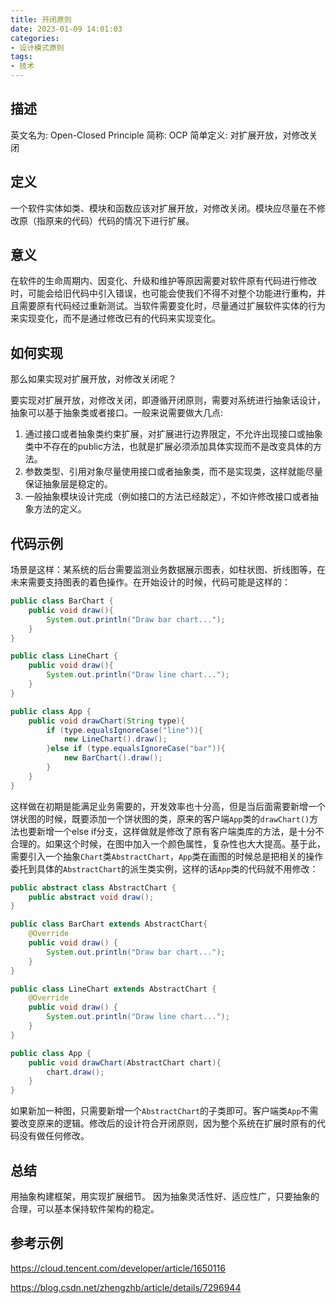 ```yaml
---
title: 开闭原则
date: 2023-01-09 14:01:03
categories:
- 设计模式原则
tags:
- 技术
---
```


## 描述

英文名为: Open-Closed Principle
简称: OCP
简单定义: 对扩展开放，对修改关闭
<!-- more -->



## 定义

一个软件实体如类、模块和函数应该对扩展开放，对修改关闭。模块应尽量在不修改原（指原来的代码）代码的情况下进行扩展。



## 意义

在软件的生命周期内、因变化、升级和维护等原因需要对软件原有代码进行修改时，可能会给旧代码中引入错误，也可能会使我们不得不对整个功能进行重构，并且需要原有代码经过重新测试。当软件需要变化时，尽量通过扩展软件实体的行为来实现变化，而不是通过修改已有的代码来实现变化。



## 如何实现

那么如果实现对扩展开放，对修改关闭呢？ 

要实现对扩展开放，对修改关闭，即遵循开闭原则，需要对系统进行抽象话设计，抽象可以基于抽象类或者接口。一般来说需要做大几点:

1. 通过接口或者抽象类约束扩展，对扩展进行边界限定，不允许出现接口或抽象类中不存在的public方法，也就是扩展必须添加具体实现而不是改变具体的方法。
2. 参数类型、引用对象尽量使用接口或者抽象类，而不是实现类，这样就能尽量保证抽象层是稳定的。
3. 一般抽象模块设计完成（例如接口的方法已经敲定），不如许修改接口或者抽象方法的定义。



## 代码示例

场景是这样：某系统的后台需要监测业务数据展示图表，如柱状图、折线图等，在未来需要支持图表的着色操作。在开始设计的时候，代码可能是这样的：

```java
public class BarChart {
	public void draw(){
		System.out.println("Draw bar chart...");
	}
}

public class LineChart {
	public void draw(){
		System.out.println("Draw line chart...");
	}
}

public class App {
	public void drawChart(String type){
		if (type.equalsIgnoreCase("line")){
			new LineChart().draw();
		}else if (type.equalsIgnoreCase("bar")){
			new BarChart().draw();
		}
	}
}
```

这样做在初期是能满足业务需要的，开发效率也十分高，但是当后面需要新增一个饼状图的时候，既要添加一个饼状图的类，原来的客户端`App`类的`drawChart()`方法也要新增一个else if分支，这样做就是修改了原有客户端类库的方法，是十分不合理的。如果这个时候，在图中加入一个颜色属性，复杂性也大大提高。基于此，需要引入一个抽象`Chart`类`AbstractChart`，`App`类在画图的时候总是把相关的操作委托到具体的`AbstractChart`的派生类实例，这样的话`App`类的代码就不用修改：

```java
public abstract class AbstractChart {
	public abstract void draw();
}

public class BarChart extends AbstractChart{
	@Override
	public void draw() {
		System.out.println("Draw bar chart...");
	}
}

public class LineChart extends AbstractChart {
	@Override
	public void draw() {
		System.out.println("Draw line chart...");
	}
}

public class App {
	public void drawChart(AbstractChart chart){
		chart.draw();
	}
}
```

如果新加一种图，只需要新增一个`AbstractChart`的子类即可。客户端类`App`不需要改变原来的逻辑。修改后的设计符合开闭原则，因为整个系统在扩展时原有的代码没有做任何修改。



## 总结

用抽象构建框架，用实现扩展细节。
因为抽象灵活性好、适应性广，只要抽象的合理，可以基本保持软件架构的稳定。



## 参考示例

https://cloud.tencent.com/developer/article/1650116

https://blog.csdn.net/zhengzhb/article/details/7296944

